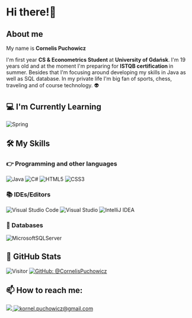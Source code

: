 
<!-- <h2 align='center'>Cornelis Puchowicz @ Laxmena</h2>
<p align='center'><b>Graduate Student at University of Illinois at Chicago</b></p> -->

<h1>Hi there!👋</h1>

<h2> About me </h2>

<p> My name is <b> Cornelis Puchowicz </b> <br> </p>
I'm first year <b> CS & Econometrics Student </b> at <b> University of Gdańsk</b>. I'm 19 years old and at the moment I'm preparing for <b> ISTQB certification </b> in summer. Besides that I'm focusing around developing my skills in Java as well as SQL database. In my private life I'm big fan of sports, chess, traveling and of course technology. 👽 
  
<h2>💻 I'm Currently Learning</h2>

![Spring](https://img.shields.io/badge/spring-%236DB33F.svg?style=for-the-badge&logo=spring&logoColor=white)

## 🛠️ My Skills

### 👉 Programming and other languages

![Java](https://img.shields.io/badge/java-%23ED8B00.svg?style=for-the-badge&logo=java&logoColor=white)
![C#](https://img.shields.io/badge/c%23-%23239120.svg?style=for-the-badge&logo=c-sharp&logoColor=white)
![HTML5](https://img.shields.io/badge/html5-%23E34F26.svg?style=for-the-badge&logo=html5&logoColor=white)
![CSS3](https://img.shields.io/badge/css3-%231572B6.svg?style=for-the-badge&logo=css3&logoColor=white)

### 📚 IDEs/Editors

![Visual Studio Code](https://img.shields.io/badge/Visual%20Studio%20Code-0078d7.svg?style=for-the-badge&logo=visual-studio-code&logoColor=white)
![Visual Studio](https://img.shields.io/badge/Visual%20Studio-5C2D91.svg?style=for-the-badge&logo=visual-studio&logoColor=white)
![IntelliJ IDEA](https://img.shields.io/badge/IntelliJIDEA-000000.svg?style=for-the-badge&logo=intellij-idea&logoColor=white)

### 💾 Databases

![MicrosoftSQLServer](https://img.shields.io/badge/Microsoft%20SQL%20Sever-CC2927?style=for-the-badge&logo=microsoft%20sql%20server&logoColor=white)

<h2>👀 GitHub Stats</h2>


![Visitor](https://visitor-badge.laobi.icu/badge?page_id=CornelisPuchowicz.CornelisPuchowicz) [![GitHub: @CornelisPuchowicz](https://img.shields.io/github/followers/CornelisPuchowicz?label=follow&style=social)](https://github.com/CornelisPuchowicz)
<h2>📫 How to reach me:</h2>

<a href="https://www.linkedin.com/in/cornelis-puchowicz-a17066240/"> <img src="https://img.shields.io/badge/LinkedIn-0077B5?style=for-the-badge&logo=linkedin&logoColor=white" />                </a>
<a href="mailto:kornel.puchowicz@gmail.com">![kornel.puchowicz@gmail.com](https://img.shields.io/badge/Gmail-D14836?style=for-the-badge&logo=gmail&logoColor=white)</a> 



